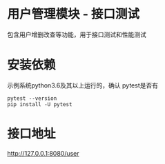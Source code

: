 # 用户管理模块 - 接口测试
包含用户增删改查等功能，用于接口测试和性能测试

# 安装依赖
示例系统python3.6及其以上运行的，确认 pytest是否有

    pytest --version
    pip install -U pytest
 
# 接口地址
http://127.0.0.1:8080/user
